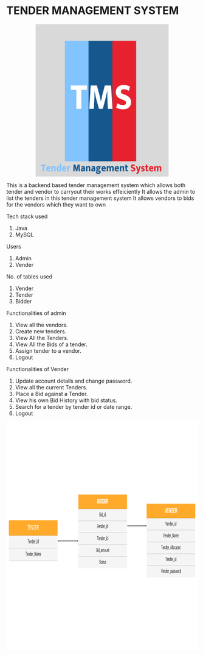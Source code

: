 # TENDER MANAGEMENT SYSTEM

<p align="center">
  <img align="center" alt="coding" left="50" width="350" Height="400" src="https://github.com/Soumit-Das/goofy-tray-3901/blob/master/turning.png">
</p>

<!-- <img align="center" alt="coding" left="50" width="400" Height="450" src="https://github.com/Soumit-Das/goofy-tray-3901/blob/master/turning.png"> -->


This is a backend based tender management system which allows both tender and vendor to carryout their works effeiciently
It allows the admin to list the tenders in this tender management system
It allows vendors to bids for the vendors which they want to own



Tech stack used

1. Java
2. MySQL

Users 

1. Admin
2. Vender


No. of tables used

1. Vender
2. Tender
3. Bidder


Functionalities of admin

1. View all the vendors.
2. Create new tenders.
3. View All the Tenders.
4. View All the Bids of a tender.
5. Assign tender to a vendor.
6. Logout


Functionalities of Vender

1. Update account details and change password.
2. View all the current Tenders.
3. Place a Bid against a Tender.
4. View his own Bid History with bid status.
5. Search for a tender by tender id or date range.
6. Logout


<img align="right" alt="coding" width="1100" Height="600" src="https://github.com/Soumit-Das/goofy-tray-3901/blob/master/Action%20Item.png">
